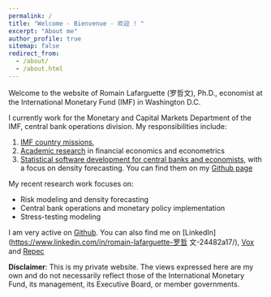 ```yaml
---
permalink: /
title: "Welcome - Bienvenue - 欢迎 ! "
excerpt: "About me"
author_profile: true
sitemap: false
redirect_from: 
  - /about/
  - /about.html
---
```


Welcome to the website of Romain Lafarguette (罗哲文), Ph.D., economist at the
International  Monetary Fund  (IMF) in  Washington  D.C. 

I  currently work  for  the Monetary  and Capital  Markets  Department of  the
IMF, central bank operations division. My responsibilities include:
1. [IMF country missions](https://romainlafarguette.github.io/country/),
2. [Academic research](https://romainlafarguette.github.io/research/)
   in financial economics and econometrics
3. [Statistical software       development      for      central       banks      and
   economists](https://romainlafarguette.github.io/software/), with a focus on
   density forecasting. You  can  find  them   on  my  [Github page](https://github.com/romainlafarguette)

My recent research work focuses on:
- Risk modeling and density forecasting
- Central bank operations and monetary policy implementation
- Stress-testing modeling 

I am very active on [Github](https://github.com/romainlafarguette). You can
also find me on [LinkedIn](https://www.linkedin.com/in/romain-lafarguette-罗哲
文-24482a17/), [Vox](http://www.voxeu.org/person/romain-lafarguette) and
[Repec](http://www.voxeu.org/person/romain-lafarguette)  

**Disclaimer**: This  is my private website.  The views expressed here  are my
own and do  not necessarily reflect those of the  International Monetary Fund,
its management, its Executive Board, or member governments.
